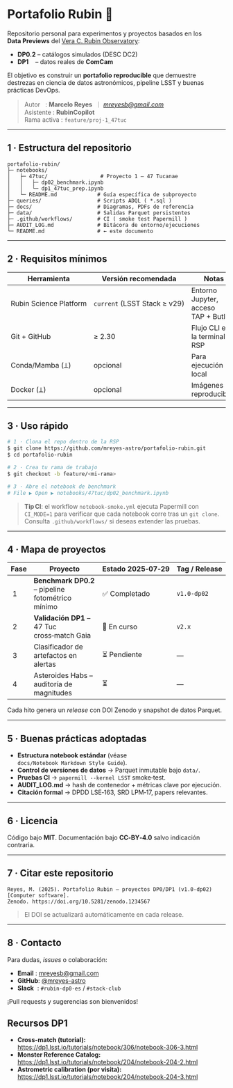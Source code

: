 # Portafolio Rubin 🔭

&#x20;

Repositorio personal para experimentos y proyectos basados en los **Data Previews** del [Vera C. Rubin Observatory](https://www.lsst.org/):

- **DP0.2** – catálogos simulados (DESC DC2)
- **DP1**    – datos reales de **ComCam**

El objetivo es construir un **portafolio reproducible** que demuestre destrezas en ciencia de datos astronómicos, pipeline LSST y buenas prácticas DevOps.

> Autor   : **Marcelo Reyes**  ｜ [*mreyesb@gmail.com*](mailto\:mreyesb@gmail.com)\
> Asistente : **RubinCopilot**\
> Rama activa : `feature/proj-1_47tuc`

---

## 1 · Estructura del repositorio

```text
portafolio-rubin/
├─ notebooks/
│   ├─ 47tuc/                 # Proyecto 1 – 47 Tucanae
│   │   ├─ dp02_benchmark.ipynb
│   │   └─ dp1_47tuc_prep.ipynb
│   └─ README.md             # Guía específica de subproyecto
├─ queries/                  # Scripts ADQL ( *.sql )
├─ docs/                     # Diagramas, PDFs de referencia
├─ data/                     # Salidas Parquet persistentes
├─ .github/workflows/        # CI ( smoke test Papermill )
├─ AUDIT_LOG.md              # Bitácora de entorno/ejecuciones
└─ README.md                 # ← este documento
```

---

## 2 · Requisitos mínimos

| Herramienta            | Versión recomendada          | Notas                                |
| ---------------------- | ---------------------------- | ------------------------------------ |
| Rubin Science Platform | `current` (LSST Stack ≥ v29) | Entorno Jupyter, acceso TAP + Butler |
| Git + GitHub           | ≥ 2.30                       | Flujo CLI en la terminal RSP         |
| Conda/Mamba (⟂)        | opcional                     | Para ejecución local                 |
| Docker (⟂)             | opcional                     | Imágenes reproducibles               |

---

## 3 · Uso rápido

```bash
# 1 · Clona el repo dentro de la RSP
$ git clone https://github.com/mreyes-astro/portafolio-rubin.git
$ cd portafolio-rubin

# 2 · Crea tu rama de trabajo
$ git checkout -b feature/<mi-rama>

# 3 · Abre el notebook de benchmark
# File ▶ Open ▶ notebooks/47tuc/dp02_benchmark.ipynb
```

> **Tip CI**: el workflow `notebook-smoke.yml` ejecuta Papermill con `CI_MODE=1` para verificar que cada notebook corre tras un `git clone`.\
> Consulta `.github/workflows/` si deseas extender las pruebas.

---

## 4 · Mapa de proyectos

| Fase  | Proyecto                                          | Estado 2025‑07‑29 | Tag / Release |
| ----- | ------------------------------------------------- | ----------------- | ------------- |
|  1    | **Benchmark DP0.2** – pipeline fotométrico mínimo | ✅ Completado      | `v1.0-dp02`   |
|  2    | **Validación DP1** – 47 Tuc cross‑match Gaia      | 🚧 En curso       | `v2.x`        |
|  3    | Clasificador de artefactos en alertas             | ⏳ Pendiente       | —             |
|  4    | Asteroides Habs – auditoría de magnitudes         | ⏳                 | —             |

Cada hito genera un *release* con DOI Zenodo y snapshot de datos Parquet.

---

## 5 · Buenas prácticas adoptadas

- **Estructura notebook estándar** (véase `docs/Notebook Markdown Style Guide`).
- **Control de versiones de datos** → Parquet inmutable bajo `data/`.
- **Pruebas CI** → `papermill --kernel LSST` smoke‑test.
- **AUDIT\_LOG.md** → hash de contenedor + métricas clave por ejecución.
- **Citación formal** → DPDD LSE‑163, SRD LPM‑17, papers relevantes.

---

## 6 · Licencia

Código bajo **MIT**.  Documentación bajo **CC‑BY‑4.0** salvo indicación contraria.

---

## 7 · Citar este repositorio

```
Reyes, M. (2025). Portafolio Rubin — proyectos DP0/DP1 (v1.0-dp02) [Computer software].
Zenodo. https://doi.org/10.5281/zenodo.1234567
```

> El DOI se actualizará automáticamente en cada release.

---

## 8 · Contacto

Para dudas, *issues* o colaboración:

- **Email** : [mreyesb@gmail.com](mailto\:mreyesb@gmail.com)
- **GitHub**: [@mreyes-astro](https://github.com/mreyes-astro)
- **Slack**  : `#rubin-dp0-es` / `#stack-club`

¡Pull requests y sugerencias son bienvenidos!


## Recursos DP1
- **Cross-match (tutorial):** https://dp1.lsst.io/tutorials/notebook/306/notebook-306-3.html  
- **Monster Reference Catalog:** https://dp1.lsst.io/tutorials/notebook/204/notebook-204-2.html  
- **Astrometric calibration (por visita):** https://dp1.lsst.io/tutorials/notebook/204/notebook-204-3.html
